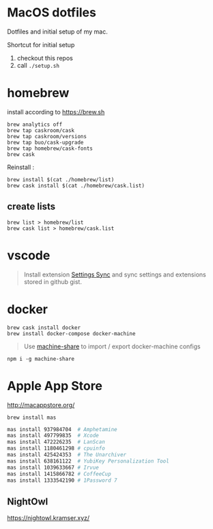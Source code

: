# MacOS dotfiles

Dotfiles and initial setup of my mac.

Shortcut for initial setup
1. checkout this repos
2. call `./setup.sh`

# homebrew

install according to https://brew.sh

```
brew analytics off
brew tap caskroom/cask
brew tap caskroom/versions
brew tap buo/cask-upgrade
brew tap homebrew/cask-fonts
brew cask
```

Reinstall :

```
brew install $(cat ./homebrew/list)
brew cask install $(cat ./homebrew/cask.list)
```

## create lists

```
brew list > homebrew/list
brew cask list > homebrew/cask.list
```

# vscode

> Install extension [Settings Sync](https://marketplace.visualstudio.com/items?itemName=Shan.code-settings-sync) and sync settings and extensions stored in github gist.

# docker

```
brew cask install docker
brew install docker-compose docker-machine
```
> Use [machine-share](https://www.npmjs.com/package/machine-share) to import / export docker-machine configs

```
npm i -g machine-share
```

# Apple App Store

http://macappstore.org/

```
brew install mas
```

```bash
mas install 937984704  # Amphetamine
mas install 497799835  # Xcode
mas install 472226235  # LanScan
mas install 1180461298 # cpuinfo
mas install 425424353  # The Unarchiver
mas install 638161122  # YubiKey Personalization Tool
mas install 1039633667 # Irvue
mas install 1415866782 # CoffeeCup
mas install 1333542190 # 1Password 7
```

## NightOwl

https://nightowl.kramser.xyz/
